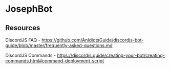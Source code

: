 # JosephBot

## Resources

DiscordJS FAQ - https://github.com/AnIdiotsGuide/discordjs-bot-guide/blob/master/frequently-asked-questions.md

DiscordJS Commands - https://discordjs.guide/creating-your-bot/creating-commands.html#command-deployment-script
